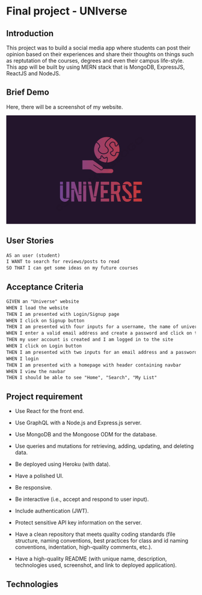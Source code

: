 # Final project - UNIverse

## Introduction

This project was to build a social media app where students can post their opinion based on their experiences and share their thoughts on things such as reptutation of the courses, degrees and even their campus life-style. This app will be built by using MERN stack that is MongoDB, ExpressJS, ReactJS and NodeJS.


## Brief Demo
Here, there will be a screenshot of my website.

![The view of website log](./react-app/src/Assets/Universe_logo.png)



## User Stories

```md
AS an user (student)
I WANT to search for reviews/posts to read
SO THAT I can get some ideas on my future courses
```

## Acceptance Criteria

```md
GIVEN an "Universe" website
WHEN I load the website
THEN I am presented with Login/Signup page
WHEN I click on Signup button
THEN I am presented with four inputs for a username, the name of university, an email address, and a password, and a signup button
WHEN I enter a valid email address and create a password and click on the signup button
THEN my user account is created and I am logged in to the site
WHEN I click on Login button
THEN I am presented with two inputs for an email address and a password and login button
WHEN I login
THEN I am presented with a homepage with header containing navbar
WHEN I view the navbar
THEN I should be able to see "Home", "Search", "My List"

```

## Project requirement

* Use React for the front end.

* Use GraphQL with a Node.js and Express.js server.

* Use MongoDB and the Mongoose ODM for the database.

* Use queries and mutations for retrieving, adding, updating, and deleting data.

* Be deployed using Heroku (with data).

* Have a polished UI.

* Be responsive.

* Be interactive (i.e., accept and respond to user input).

* Include authentication (JWT).

* Protect sensitive API key information on the server.

* Have a clean repository that meets quality coding standards (file structure, naming conventions, best practices for class and id naming conventions, indentation, high-quality comments, etc.).

* Have a high-quality README (with unique name, description, technologies used, screenshot, and link to deployed application).

## Technologies 

